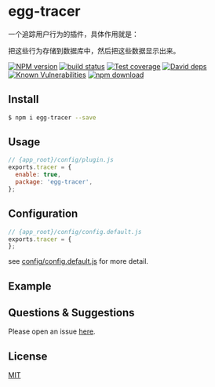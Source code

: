 # egg-tracer
一个追踪用户行为的插件，具体作用就是：

把这些行为存储到数据库中，然后把这些数据显示出来。

[![NPM version][npm-image]][npm-url]
[![build status][travis-image]][travis-url]
[![Test coverage][codecov-image]][codecov-url]
[![David deps][david-image]][david-url]
[![Known Vulnerabilities][snyk-image]][snyk-url]
[![npm download][download-image]][download-url]

[npm-image]: https://img.shields.io/npm/v/egg-tracer.svg?style=flat-square
[npm-url]: https://npmjs.org/package/egg-tracer
[travis-image]: https://img.shields.io/travis/eggjs/egg-tracer.svg?style=flat-square
[travis-url]: https://travis-ci.org/eggjs/egg-tracer
[codecov-image]: https://img.shields.io/codecov/c/github/eggjs/egg-tracer.svg?style=flat-square
[codecov-url]: https://codecov.io/github/eggjs/egg-tracer?branch=master
[david-image]: https://img.shields.io/david/eggjs/egg-tracer.svg?style=flat-square
[david-url]: https://david-dm.org/eggjs/egg-tracer
[snyk-image]: https://snyk.io/test/npm/egg-tracer/badge.svg?style=flat-square
[snyk-url]: https://snyk.io/test/npm/egg-tracer
[download-image]: https://img.shields.io/npm/dm/egg-tracer.svg?style=flat-square
[download-url]: https://npmjs.org/package/egg-tracer

<!--
Description here.
-->

## Install

```bash
$ npm i egg-tracer --save
```

## Usage

```js
// {app_root}/config/plugin.js
exports.tracer = {
  enable: true,
  package: 'egg-tracer',
};
```

## Configuration

```js
// {app_root}/config/config.default.js
exports.tracer = {
};
```

see [config/config.default.js](config/config.default.js) for more detail.

## Example

<!-- example here -->

## Questions & Suggestions

Please open an issue [here](https://github.com/eggjs/egg/issues).

## License

[MIT](LICENSE)
